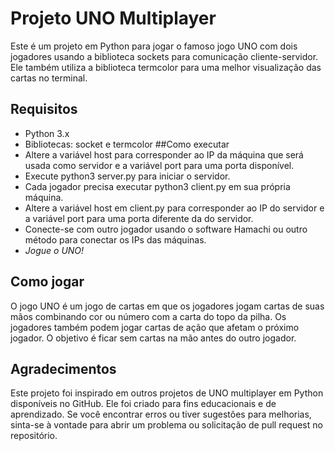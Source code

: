# Projeto UNO Multiplayer

Este é um projeto em Python para jogar o famoso jogo UNO com dois jogadores usando a biblioteca sockets para comunicação cliente-servidor. Ele também utiliza a biblioteca termcolor para uma melhor visualização das cartas no terminal.

## Requisitos

- Python 3.x
- Bibliotecas: socket e termcolor
  ##Como executar
- Altere a variável host para corresponder ao IP da máquina que será usada como servidor e a variável port para uma porta disponível.
- Execute python3 server.py para iniciar o servidor.
- Cada jogador precisa executar python3 client.py em sua própria máquina.
- Altere a variável host em client.py para corresponder ao IP do servidor e a variável port para uma porta diferente da do servidor.
- Conecte-se com outro jogador usando o software Hamachi ou outro método para conectar os IPs das máquinas.
- _Jogue o UNO!_

## Como jogar

O jogo UNO é um jogo de cartas em que os jogadores jogam cartas de suas mãos combinando cor ou número com a carta do topo da pilha. Os jogadores também podem jogar cartas de ação que afetam o próximo jogador. O objetivo é ficar sem cartas na mão antes do outro jogador.

## Agradecimentos

Este projeto foi inspirado em outros projetos de UNO multiplayer em Python disponíveis no GitHub. Ele foi criado para fins educacionais e de aprendizado. Se você encontrar erros ou tiver sugestões para melhorias, sinta-se à vontade para abrir um problema ou solicitação de pull request no repositório.
